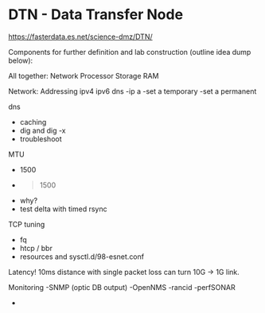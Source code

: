 # DTN - Data Transfer Node

https://fasterdata.es.net/science-dmz/DTN/


Components for further definition and lab construction (outline idea dump below):

All together:
Network
Processor
Storage
RAM


Network:
Addressing
ipv4 ipv6 dns
-ip a
-set a temporary
-set a permanent

dns 
- caching
- dig and dig -x
- troubleshoot

MTU
- 1500
- >1500
- why?
- test delta with timed rsync

TCP tuning
- fq
- htcp / bbr
- resources and sysctl.d/98-esnet.conf

Latency! 10ms distance with single packet loss can turn 10G -> 1G link.

Monitoring
-SNMP (optic DB output)
-OpenNMS
-rancid
-perfSONAR



-
